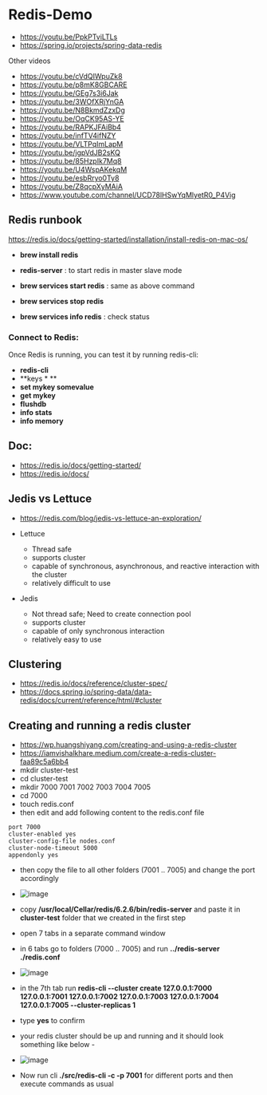 # Redis-Demo
* https://youtu.be/PpkPTviLTLs
* https://spring.io/projects/spring-data-redis

Other videos
* https://youtu.be/cVdQIWpuZk8
* https://youtu.be/p8mK8GBCARE
* https://youtu.be/GEg7s3i6Jak
* https://youtu.be/3WOfXRjYnGA
* https://youtu.be/N8BkmdZzxDg
* https://youtu.be/OqCK95AS-YE
* https://youtu.be/RAPKJFAiBb4
* https://youtu.be/infTV4ifNZY
* https://youtu.be/VLTPqImLapM
* https://youtu.be/jgpVdJB2sKQ
* https://youtu.be/85HzpIk7Mq8
* https://youtu.be/U4WspAKekqM
* https://youtu.be/esbRryo0Ty8
* https://youtu.be/Z8qcpXyMAiA
* https://www.youtube.com/channel/UCD78lHSwYqMlyetR0_P4Vig


## Redis runbook

https://redis.io/docs/getting-started/installation/install-redis-on-mac-os/ 

* **brew install redis** 
* **redis-server** : to start redis in master slave mode

* **brew services start redis** : same as above command
* **brew services stop redis** 
* **brew services info redis** : check status


### Connect to Redis:
Once Redis is running, you can test it by running redis-cli:
* **redis-cli**
* **keys * **
* **set mykey somevalue**
* **get mykey**
* **flushdb**
* **info stats**
* **info memory**

## Doc:
* https://redis.io/docs/getting-started/ 
* https://redis.io/docs/ 


## Jedis vs Lettuce
* https://redis.com/blog/jedis-vs-lettuce-an-exploration/
* Lettuce
  - Thread safe
  - supports cluster
  - capable of synchronous, asynchronous, and reactive interaction with the cluster
  - relatively difficult to use

* Jedis
  - Not thread safe; Need to create connection pool
  - supports cluster
  - capable of only synchronous interaction
  - relatively easy to use


## Clustering
* https://redis.io/docs/reference/cluster-spec/
* https://docs.spring.io/spring-data/data-redis/docs/current/reference/html/#cluster


## Creating and running a redis cluster
* https://wp.huangshiyang.com/creating-and-using-a-redis-cluster
* https://iamvishalkhare.medium.com/create-a-redis-cluster-faa89c5a6bb4
* mkdir cluster-test
* cd cluster-test
* mkdir 7000 7001 7002 7003 7004 7005
* cd 7000
* touch redis.conf
* then edit and add following content to the redis.conf file
```
port 7000
cluster-enabled yes
cluster-config-file nodes.conf
cluster-node-timeout 5000
appendonly yes
```
* then copy the file to all other folders (7001 .. 7005) and change the port accordingly
* ![image](https://user-images.githubusercontent.com/58611230/163294743-28c07974-0c3d-46c8-8314-b3e595289145.png)

* copy **/usr/local/Cellar/redis/6.2.6/bin/redis-server** and paste it in **cluster-test** folder that we created in the first step
* open 7 tabs in a separate command window
* in 6 tabs go to folders (7000 .. 7005) and run **../redis-server ./redis.conf**
* ![image](https://user-images.githubusercontent.com/58611230/163295308-c4b19287-da54-448d-a193-c7b4da7fdd63.png)

* in the 7th tab run **redis-cli --cluster create 127.0.0.1:7000 127.0.0.1:7001 127.0.0.1:7002 127.0.0.1:7003 127.0.0.1:7004 127.0.0.1:7005 --cluster-replicas 1**
* type **yes** to confirm 
* your redis cluster should be up and running and it should look something like below -
* ![image](https://user-images.githubusercontent.com/58611230/163295267-bbadb002-7468-4414-bf9b-c22c0d03b2cf.png)
* Now run cli **./src/redis-cli -c -p 7001** for different ports and then execute commands as usual

